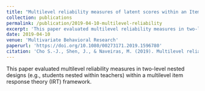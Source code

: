 ```yaml
---
title: "Multilevel reliability measures of latent scores within an Item Response Theory framework."
collection: publications
permalink: /publication/2019-04-10-multilevel-reliability
excerpt: 'This paper evaluated multilevel reliability measures in two-level nested designs (e.g., students nested within teachers) within a multilevel item response theory (IRT) framework.'
date: 2019-04-10
venue: 'Multivariate Behavioral Research'
paperurl: 'https://doi.org/10.1080/00273171.2019.1596780'
citation: 'Cho S.-J., Shen, J., & Naveiras, M. (2019). Multilevel reliability measures of latent scores within an Item Response Theory framework. Multivariate Behavioral Research.<br>'
---
```

This paper evaluated multilevel reliability measures in two-level nested designs (e.g., students
nested within teachers) within a multilevel item response theory (IRT) framework.
